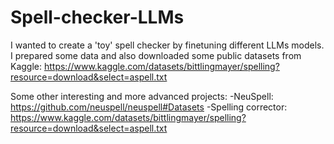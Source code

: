 # Spell-checker-LLMs
I wanted to create a 'toy' spell checker by finetuning different LLMs models.
I prepared some data and also downloaded some public datasets from Kaggle: https://www.kaggle.com/datasets/bittlingmayer/spelling?resource=download&select=aspell.txt



Some other interesting and more advanced projects: 
  -NeuSpell: https://github.com/neuspell/neuspell#Datasets
  -Spelling corrector: https://www.kaggle.com/datasets/bittlingmayer/spelling?resource=download&select=aspell.txt
